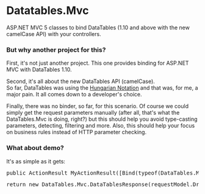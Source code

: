 <h1>Datatables.Mvc</h1>
<p>
	ASP.NET MVC 5 classes to bind DataTables (1.10 and above with the new camelCase API) with your controllers.
</p>
<h3>But why another project for this?</h3>
<p>
	First, it's not just another project. This one provides binding for ASP.NET MVC with DataTables 1.10.
</p>
<p>
	Second, it's all about the new DataTables API (camelCase).<br />
	So far, DataTables was using the <a href='http://en.wikipedia.org/wiki/Hungarian_notation'>Hungarian Notation</a> and that was, for me, a major pain. It all comes down to a developer's choice.
</p>
<p>
	Finally, there was no binder, so far, for this scenario. 
	Of course we could simply get the request parameters manually (after all, that's what the DataTables.Mvc is doing, right?) but this should help you avoid type-casting parameters, detecting, filtering and more. 
	Also, this should help your focus on business rules instead of HTTP parameter checking.
</p>
<h3>What about demo?</h3>
<p>
	It's as simple as it gets:
</p>

<pre>
public ActionResult MyActionResult([Bind(typeof(DataTables.Mvc.DataTablesBinder)] DataTables.Mvc.IDataTablesRequest requestModel) { ... }
</pre>

<pre>
return new DataTables.Mvc.DataTablesResponse(requestModel.Draw, myFilteredData.Skip(requestModel.Start).Take(requestModel.Length), myFilteredData.Count(), myOriginalDataSet.Count());
</pre>